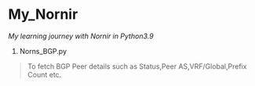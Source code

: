 # My_Nornir
_My learning journey with Nornir in Python3.9_

1. Norns_BGP.py 
  >  To fetch BGP Peer details such as Status,Peer AS,VRF/Global,Prefix Count etc.
